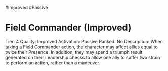 #Improved 
#Passive 

# Field Commander (Improved)
Tier: 4
Quality: Improved
Activation: Passive
Ranked: No
Description: When taking a Field Commander action, the character may affect allies equal to twice their Presence. In addition, they may spend a triumph result generated on their Leadership checks to allow one ally to suffer two strain to perform an action, rather than a maneuver.